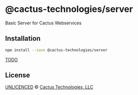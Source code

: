 <!--@h1([pkg.name])-->

# @cactus-technologies/server

<!--/@-->

<!--@pkg.description-->

Basic Server for Cactus Webservices

<!--/@-->

<!--@installation()-->

## Installation

```sh
npm install --save @cactus-technologies/server
```

<!--/@-->

[TODO]('TODO.md')

<!--@license()-->

## License

[UNLICENCED](./LICENSE) © [Cactus Technologies, LLC](https://www.cactus.is)

<!--/@-->
